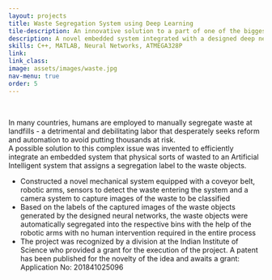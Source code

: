 ```yaml
---
layout: projects
title: Waste Segregation System using Deep Learning
tile-description: An innovative solution to a part of one of the biggest crises in the world - Waste Management <br /> 
description: A novel embedded system integrated with a designed deep neural network to automate segregation of waste to avoid human intervention
skills: C++, MATLAB, Neural Networks, ATMEGA328P
link: 
link_class: 
image: assets/images/waste.jpg 
nav-menu: true
order: 5
---
```


<!-- Main -->
<div id="main" class="alt">
<section id = "one">
		<div> <br />
		</div>
		<div class="content">
			<div class="inner">
			<div class="row">
                <div class="6u 12u$(small)">
					<div class="inner">
					<p>In many countries, humans are employed to manually segregate waste at landfills - a detrimental and debilitating labor that desperately seeks reform and automation to avoid putting thousands at risk. <br />
					A possible solution to this complex issue was invented to efficiently integrate an embedded system that physical sorts of wasted to an Artificial Intelligent system that assigns a segregation label to the waste objects.
					</p>
					</div>
                </div>
				<div class="inner 6u 12u$(small)">
					<div class="inner">
					<ul>
						<li>Constructed a novel mechanical system equipped with a coveyor belt, robotic arms, sensors to detect the waste entering the system and a camera system to capture images of the waste to be classified</li>
						<li>Based on the labels of the captured images of the waste objects generated by the designed neural networks, the waste objects were automatically segregated into the respective bins with the help of the robotic arms with no human intervention required in the entire process</li>
						<li>The project was recognized by a division at the Indian Institute of Science who provided a grant for the execution of the project. A patent has been published for the novelty of the idea and awaits a grant: Application No: 201841025096</li>
					</ul>
					</div>	
				</div>
			</div>
			</div>
		</div>
</section> 
<!--
			<div class="inner">
			<div class="row">
				<div class="6u$ 12u$(small)">
					<p>In many countries, humans are employed to manually segregate waste at landfills - a detrimental and debilitating labor that desperately seeks reform and automation to avoid putting thousands at risk. <br />
					A possible solution to this complex issue was invented to efficiently integrate an embedded system that physical sorts of wasted to an Artificial Intelligent system that assigns a segregation label to the waste objects.
					</p>
				</div>
				<div class="6u$ 12u$(small)">
					<ul>
						<li>Constructed a novel mechanical system equipped with a coveyor belt, robotic arms, sensors to detect the waste entering the system and a camera system to capture images of the waste to be classified</li>
						<li>Based on the labels of the captured images of the waste objects generated by the designed neural networks, the waste objects were automatically segregated into the respective bins with the help of the robotic arms with no human intervention required in the entire process</li>
						<li>The project was recognized by a division at the Indian Institute of Science who provided a grant for the execution of the project. A patent has been published for the novelty of the idea and awaits a grant: Application No: 201841025096</li>
					</ul>	
				</div>
			</div>
			</div>
-->
</div>
